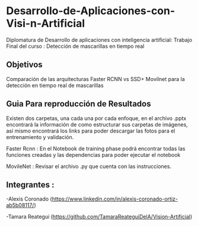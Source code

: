 # Desarrollo-de-Aplicaciones-con-Visi-n-Artificial
Diplomatura de Desarrollo de aplicaciones con inteligencia artificial:
Trabajo Final del curso : Detección de mascarillas en tiempo real

## Objetivos
Comparación de las arquitecturas Faster RCNN vs SSD+ Movilnet para la detección en tiempo real de mascarillas

## Guia Para reproducción de Resultados
Existen dos carpetas, una cada una por cada enfoque, en el archivo .pptx encontrará la información de como estructurar sus carpetas de imágenes, 
así mismo encontrará los links para poder descargar las fotos para el entrenamiento y validación.

Faster Rcnn : En el Notebook de training phase podrá encontrar todas las funciones creadas y las dependencias para poder ejecutar el notebook

MovileNet : Revisar el archivo .py que cuenta con las instrucciones.


## Integrantes :
-Alexis Coronado (https://www.linkedin.com/in/alexis-coronado-ortiz-ab5b08117/)

-Tamara Reategui (https://github.com/TamaraReateguiDelA/Vision-Artificial)


